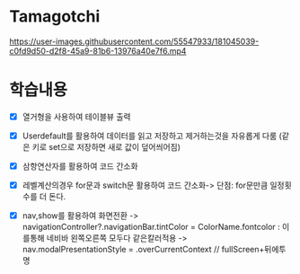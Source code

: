 # Tamagotchi





https://user-images.githubusercontent.com/55547933/181045039-c0fd9d50-d2f8-45a9-81b6-13976a40e7f6.mp4





# 학습내용
- [x] 열거형을 사용하여 테이블뷰 출력
- [x] Userdefault를 활용하여 데이터를 읽고 저장하고 제거하는것을 자유롭게 다룸 (같은 키로 set으로 저장하면 새로 값이 덮어씌어짐)
- [x] 삼항연산자를 활용하여 코드 간소화
- [x] 레벨계산의경우 for문과 switch문 활용하여 코드 간소화-> 단점: for문만큼 일정횟수를 더 돈다. 
- [x] nav,show를 활용하여 화면전환 
-> navigationController?.navigationBar.tintColor = ColorName.fontcolor : 이를통해 네비바 왼쪽오른쪽 모두다 같은칼러적용
-> nav.modalPresentationStyle = .overCurrentContext // fullScreen+뒤에투명 

